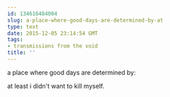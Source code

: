 ```yaml
---
id: 134616484004
slug: a-place-where-good-days-are-determined-by-at
type: text
date: 2015-12-05 23:14:54 GMT
tags:
- transmissions from the void
title: ''
---
```


a place where good days are determined by:

at least i didn't want to kill myself.
